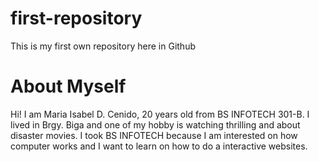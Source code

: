 # first-repository
This is my first own repository here in Github
# About Myself
Hi! I am Maria Isabel D. Cenido, 20 years old from BS INFOTECH 301-B. I lived in Brgy. Biga and one of my hobby
is watching thrilling and about disaster movies. I took BS INFOTECH because I am interested on how computer works
and I want to learn on how to do a interactive websites.
